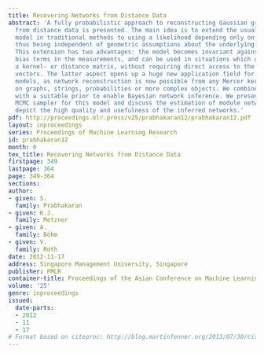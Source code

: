 ```yaml
---
title: Recovering Networks from Distance Data
abstract: 'A fully probabilistic approach to reconstructing Gaussian graphical models
  from distance data is presented. The main idea is to extend the usual central Wishart
  model in traditional methods to using a likelihood depending only on pairwise distances,
  thus being independent of geometric assumptions about the underlying Euclidean space.
  This extension has two advantages: the model becomes invariant against potential
  bias terms in the measurements, and can be used in situations which on input use
  a kernel- or distance matrix, without requiring direct access to the underlying
  vectors. The latter aspect opens up a huge new application field for Gaussian graphical
  models, as network reconstruction is now possible from any Mercer kernel, be it
  on graphs, strings, probabilities or more complex objects. We combine this likelihood
  with a suitable prior to enable Bayesian network inference. We present an efficient
  MCMC sampler for this model and discuss the estimation of module networks. Experiments
  depict the high quality and usefulness of the inferred networks.'
pdf: http://proceedings.mlr.press/v25/prabhakaran12/prabhakaran12.pdf
layout: inproceedings
series: Proceedings of Machine Learning Research
id: prabhakaran12
month: 0
tex_title: Recovering Networks from Distance Data
firstpage: 349
lastpage: 364
page: 349-364
sections: 
author:
- given: S.
  family: Prabhakaran
- given: K.J.
  family: Metzner
- given: A.
  family: Böhm
- given: V.
  family: Roth
date: 2012-11-17
address: Singapore Management University, Singapore
publisher: PMLR
container-title: Proceedings of the Asian Conference on Machine Learning
volume: '25'
genre: inproceedings
issued:
  date-parts:
  - 2012
  - 11
  - 17
# Format based on citeproc: http://blog.martinfenner.org/2013/07/30/citeproc-yaml-for-bibliographies/
---
```

